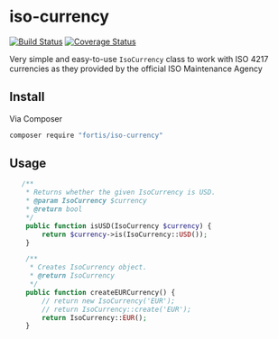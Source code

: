 # iso-currency

[![Build Status](https://travis-ci.org/fortis/iso-currency.svg?branch=master)](https://travis-ci.org/fortis/iso-currency)
[![Coverage Status](https://coveralls.io/repos/github/fortis/iso-currency/badge.svg?branch=master)](https://coveralls.io/github/fortis/iso-currency?branch=master)

Very simple and easy-to-use `IsoCurrency` class to work with ISO 4217 currencies as they provided by the official ISO Maintenance Agency

## Install
Via Composer
```bash
composer require "fortis/iso-currency"
```

## Usage

```php
   /**
    * Returns whether the given IsoCurrency is USD.
    * @param IsoCurrency $currency
    * @return bool
    */
    public function isUSD(IsoCurrency $currency) {
        return $currency->is(IsoCurrency::USD());
    }

    /**
     * Creates IsoCurrency object.
     * @return IsoCurrency
     */
    public function createEURCurrency() {
        // return new IsoCurrency('EUR');
        // return IsoCurrency::create('EUR');
        return IsoCurrency::EUR();
    }
```

